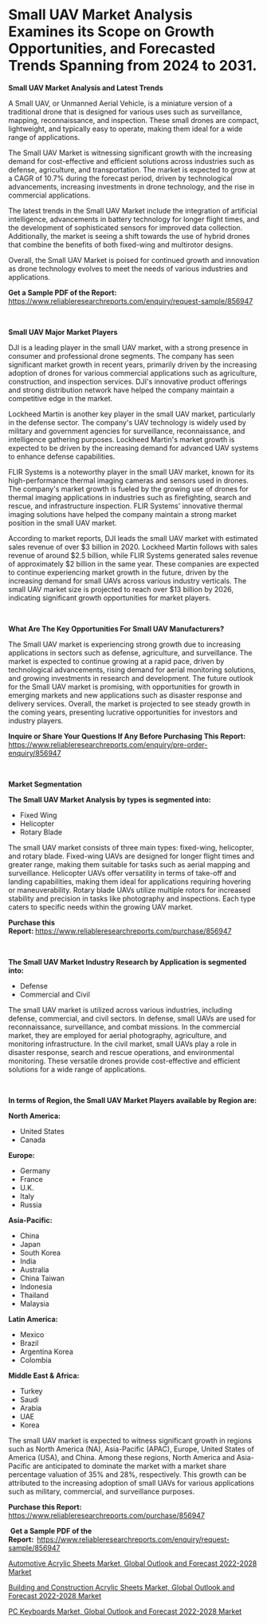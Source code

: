 <p><h1>Small UAV Market Analysis Examines its Scope on Growth Opportunities, and Forecasted Trends Spanning from 2024 to 2031.</h1></p><p><strong>Small UAV Market Analysis and Latest Trends</strong></p>
<p><p>A Small UAV, or Unmanned Aerial Vehicle, is a miniature version of a traditional drone that is designed for various uses such as surveillance, mapping, reconnaissance, and inspection. These small drones are compact, lightweight, and typically easy to operate, making them ideal for a wide range of applications.</p><p>The Small UAV Market is witnessing significant growth with the increasing demand for cost-effective and efficient solutions across industries such as defense, agriculture, and transportation. The market is expected to grow at a CAGR of 10.7% during the forecast period, driven by technological advancements, increasing investments in drone technology, and the rise in commercial applications.</p><p>The latest trends in the Small UAV Market include the integration of artificial intelligence, advancements in battery technology for longer flight times, and the development of sophisticated sensors for improved data collection. Additionally, the market is seeing a shift towards the use of hybrid drones that combine the benefits of both fixed-wing and multirotor designs.</p><p>Overall, the Small UAV Market is poised for continued growth and innovation as drone technology evolves to meet the needs of various industries and applications.</p></p>
<p><strong>Get a Sample PDF of the Report:&nbsp;</strong> <a href="https://www.reliableresearchreports.com/enquiry/request-sample/856947">https://www.reliableresearchreports.com/enquiry/request-sample/856947</a></p>
<p>&nbsp;</p>
<p><strong>Small UAV Major Market Players</strong></p>
<p><p>DJI is a leading player in the small UAV market, with a strong presence in consumer and professional drone segments. The company has seen significant market growth in recent years, primarily driven by the increasing adoption of drones for various commercial applications such as agriculture, construction, and inspection services. DJI's innovative product offerings and strong distribution network have helped the company maintain a competitive edge in the market.</p><p>Lockheed Martin is another key player in the small UAV market, particularly in the defense sector. The company's UAV technology is widely used by military and government agencies for surveillance, reconnaissance, and intelligence gathering purposes. Lockheed Martin's market growth is expected to be driven by the increasing demand for advanced UAV systems to enhance defense capabilities.</p><p>FLIR Systems is a noteworthy player in the small UAV market, known for its high-performance thermal imaging cameras and sensors used in drones. The company's market growth is fueled by the growing use of drones for thermal imaging applications in industries such as firefighting, search and rescue, and infrastructure inspection. FLIR Systems' innovative thermal imaging solutions have helped the company maintain a strong market position in the small UAV market.</p><p>According to market reports, DJI leads the small UAV market with estimated sales revenue of over $3 billion in 2020. Lockheed Martin follows with sales revenue of around $2.5 billion, while FLIR Systems generated sales revenue of approximately $2 billion in the same year. These companies are expected to continue experiencing market growth in the future, driven by the increasing demand for small UAVs across various industry verticals. The small UAV market size is projected to reach over $13 billion by 2026, indicating significant growth opportunities for market players.</p></p>
<p>&nbsp;</p>
<p><strong>What Are The Key Opportunities For Small UAV Manufacturers?</strong></p>
<p><p>The Small UAV market is experiencing strong growth due to increasing applications in sectors such as defense, agriculture, and surveillance. The market is expected to continue growing at a rapid pace, driven by technological advancements, rising demand for aerial monitoring solutions, and growing investments in research and development. The future outlook for the Small UAV market is promising, with opportunities for growth in emerging markets and new applications such as disaster response and delivery services. Overall, the market is projected to see steady growth in the coming years, presenting lucrative opportunities for investors and industry players.</p></p>
<p><strong>Inquire or Share Your Questions If Any Before Purchasing This Report:</strong> <a href="https://www.reliableresearchreports.com/enquiry/pre-order-enquiry/856947">https://www.reliableresearchreports.com/enquiry/pre-order-enquiry/856947</a></p>
<p>&nbsp;</p>
<p><strong>Market Segmentation</strong></p>
<p><strong>The Small UAV Market Analysis by types is segmented into:</strong></p>
<p><ul><li>Fixed Wing</li><li>Helicopter</li><li>Rotary Blade</li></ul></p>
<p><p>The small UAV market consists of three main types: fixed-wing, helicopter, and rotary blade. Fixed-wing UAVs are designed for longer flight times and greater range, making them suitable for tasks such as aerial mapping and surveillance. Helicopter UAVs offer versatility in terms of take-off and landing capabilities, making them ideal for applications requiring hovering or maneuverability. Rotary blade UAVs utilize multiple rotors for increased stability and precision in tasks like photography and inspections. Each type caters to specific needs within the growing UAV market.</p></p>
<p><strong>Purchase this Report:&nbsp;</strong><a href="https://www.reliableresearchreports.com/purchase/856947">https://www.reliableresearchreports.com/purchase/856947</a></p>
<p>&nbsp;</p>
<p><strong>The Small UAV Market Industry Research by Application is segmented into:</strong></p>
<p><ul><li>Defense</li><li>Commercial and Civil</li></ul></p>
<p><p>The small UAV market is utilized across various industries, including defense, commercial, and civil sectors. In defense, small UAVs are used for reconnaissance, surveillance, and combat missions. In the commercial market, they are employed for aerial photography, agriculture, and monitoring infrastructure. In the civil market, small UAVs play a role in disaster response, search and rescue operations, and environmental monitoring. These versatile drones provide cost-effective and efficient solutions for a wide range of applications.</p></p>
<p>&nbsp;</p>
<p><strong>In terms of Region, the Small UAV Market Players available by Region are:</strong></p>
<p>
    <p> <strong> North America: </strong>
        <ul>
            <li>United States</li>
            <li>Canada</li>
        </ul>
        </p> 
    <p> <strong> Europe: </strong>
        <ul>
            <li>Germany</li>
            <li>France</li>
            <li>U.K.</li>
            <li>Italy</li>
            <li>Russia</li>
        </ul>
        </p> 
    <p> <strong> Asia-Pacific: </strong>
        <ul>
            <li>China</li>
            <li>Japan</li>
            <li>South Korea</li>
            <li>India</li>
            <li>Australia</li>
            <li>China Taiwan</li>
            <li>Indonesia</li>
            <li>Thailand</li>
            <li>Malaysia</li>
        </ul>
        </p> 
    <p> <strong> Latin America: </strong>
        <ul>
            <li>Mexico</li>
            <li>Brazil</li>
            <li>Argentina Korea</li>
            <li>Colombia</li>
        </ul>
        </p> 
    <p> <strong> Middle East & Africa: </strong>
        <ul>
            <li>Turkey</li>
            <li>Saudi</li>
            <li>Arabia</li>
            <li>UAE</li>
            <li>Korea</li>
        </ul>
    </p>
    </p>
<p><p>The small UAV market is expected to witness significant growth in regions such as North America (NA), Asia-Pacific (APAC), Europe, United States of America (USA), and China. Among these regions, North America and Asia-Pacific are anticipated to dominate the market with a market share percentage valuation of 35% and 28%, respectively. This growth can be attributed to the increasing adoption of small UAVs for various applications such as military, commercial, and surveillance purposes.</p></p>
<p><strong>Purchase this Report: </strong><a href="https://www.reliableresearchreports.com/purchase/856947">https://www.reliableresearchreports.com/purchase/856947</a></p>
<p>&nbsp;<strong>Get a Sample PDF of the Report:&nbsp;&nbsp;</strong><a href="https://www.reliableresearchreports.com/enquiry/request-sample/856947">https://www.reliableresearchreports.com/enquiry/request-sample/856947</a></p>
<p><strong></strong></p>
<p><p><a href="https://view.publitas.com/reportprime-1/automotive-acrylic-sheets-market-global-outlook-and-forecast-2022-2028-market-research-report-provides-thorough-industry-overview-which-offers-an-in-depth-analysis-of-product-trends-and-new-market-divisions/">Automotive Acrylic Sheets Market, Global Outlook and Forecast 2022-2028 Market</a></p><p><a href="https://view.publitas.com/reportprime-1/decoding-the-building-and-construction-acrylic-sheets-market-global-outlook-and-forecast-2022-2028-market-a-deep-dive-into-the-latest-market-trends-market-segmentation-and-competitive-analysis/">Building and Construction Acrylic Sheets Market, Global Outlook and Forecast 2022-2028 Market</a></p><p><a href="https://view.publitas.com/reportprime-1/pc-keyboards-market-global-outlook-and-forecast-2022-2028-market-size-growth-and-forecast-from-2023-2030/">PC Keyboards Market, Global Outlook and Forecast 2022-2028 Market</a></p></p>